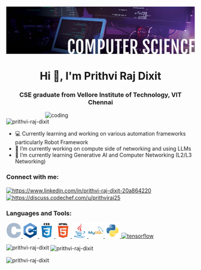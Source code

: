 ![logo](https://github.com/Prithvi-Raj-Dixit/Prithvi-Raj-Dixit/blob/main/EPICComputerScienceNoLogo.png)
<h1 align="center">Hi 👋, I'm Prithvi Raj Dixit</h1> 
<h3 align="center">CSE graduate from Vellore Institute of Technology, VIT Chennai </h3>
<img align="right" alt="coding" width="400" src="https://user-images.githubusercontent.com/55389276/140866485-8fb1c876-9a8f-4d6a-98dc-08c4981eaf70.gif">
<p align="left"> <img src="https://komarev.com/ghpvc/?username=prithvi-raj-dixit&label=Profile%20views&color=0e75b6&style=flat" alt="prithvi-raj-dixit" /> </p>

- 💻 Currently learning and working on various automation frameworks particularly Robot Framework
- 🔭 I’m currently working on compute side of networking and using LLMs 
- 🌱 I’m currently learning Generative AI and Computer Networking (L2/L3 Networking)

<h3 align="left">Connect with me:</h3> 
<p align="left"> 
<a href="https://www.linkedin.com/in/prithvi-raj-dixit-20a864220" target="blank"><img align="center" src="https://raw.githubusercontent.com/rahuldkjain/github-profile-readme-generator/master/src/images/icons/Social/linked-in-alt.svg" alt="https://www.linkedin.com/in/prithvi-raj-dixit-20a864220" height="30" width="40" /></a>
<a href="https://discuss.codechef.com/u/prithviraj25" target="blank"><img align="center" src="https://cdn.jsdelivr.net/npm/simple-icons@3.1.0/icons/codechef.svg" alt="https://discuss.codechef.com/u/prithviraj25" height="30" width="40" /></a> 
</p>

<h3 align="left">Languages and Tools:</h3>
<p align="left"> <a href="https://www.cprogramming.com/" target="_blank" rel="noreferrer"> <img src="https://raw.githubusercontent.com/devicons/devicon/master/icons/c/c-original.svg" alt="c" width="40" height="40"/> </a> <a href="https://www.w3schools.com/cpp/" target="_blank" rel="noreferrer"> <img src="https://raw.githubusercontent.com/devicons/devicon/master/icons/cplusplus/cplusplus-original.svg" alt="cplusplus" width="40" height="40"/> </a> <a href="https://www.w3schools.com/css/" target="_blank" rel="noreferrer"> <img src="https://raw.githubusercontent.com/devicons/devicon/master/icons/css3/css3-original-wordmark.svg" alt="css3" width="40" height="40"/> </a> <a href="https://www.w3.org/html/" target="_blank" rel="noreferrer"> <img  src="https://raw.githubusercontent.com/devicons/devicon/master/icons/html5/html5-original-wordmark.svg" alt="html5" width="40" height="40"/> </a> <a href="https://www.java.com" target="_blank" rel="noreferrer"> <img src="https://raw.githubusercontent.com/devicons/devicon/master/icons/java/java-original.svg" alt="java" width="40" height="40"/> </a> <a href="https://www.mysql.com/" target="_blank" rel="noreferrer"> <img src="https://raw.githubusercontent.com/devicons/devicon/master/icons/mysql/mysql-original-wordmark.svg" alt="mysql" width="40" height="40"/> </a> <a href="https://www.python.org" target="_blank" rel="noreferrer"> <img src="https://raw.githubusercontent.com/devicons/devicon/master/icons/python/python-original.svg" alt="python" width="40" height="40"/> </a><a href="https://www.tensorflow.org" target="_blank" rel="noreferrer"> <img src="https://www.vectorlogo.zone/logos/tensorflow/tensorflow-icon.svg" alt="tensorflow" width="40" height="40"/> </a> </p>

<p><img align="left" src="https://github-readme-stats.vercel.app/api/top-langs?username=prithvi-raj-dixit&show_icons=true&locale=en&layout=compact" alt="prithvi-raj-dixit" /></p>

<p>&nbsp;<img align="center" src="https://github-readme-stats.vercel.app/api?username=prithvi-raj-dixit&show_icons=true&locale=en" alt="prithvi-raj-dixit" /></p>

<p><img align="center" src="https://github-readme-streak-stats.herokuapp.com/?user=prithvi-raj-dixit&" alt="prithvi-raj-dixit" /></p>
